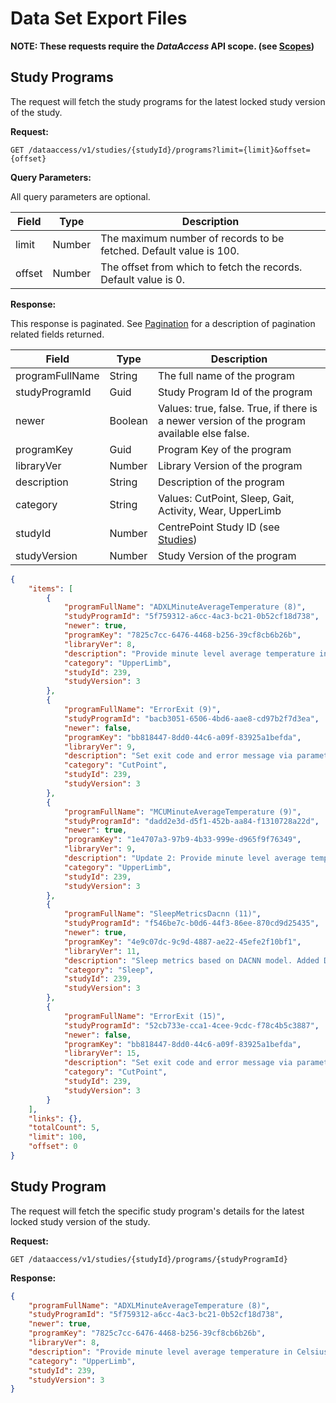 # Data Set Export Files

**NOTE: These requests require the *DataAccess* API scope. (see [Scopes](scopes.md))**

## Study Programs

The request will fetch the study programs for the latest locked study version of the study.

**Request:**

```http
GET /dataaccess/v1/studies/{studyId}/programs?limit={limit}&offset={offset}
```

**Query Parameters:**

All query parameters are optional.

|Field|Type|Description|
|-----|----|-----------|
|limit|Number|The maximum number of records to be fetched. Default value is 100.|
|offset|Number|The offset from which to fetch the records. Default value is 0.|

**Response:**

This response is paginated. See [Pagination](pagination.md) for a description of pagination related fields returned.

|Field|Type|Description|
|-----|----|-----------|
|programFullName|String|The full name of the program
|studyProgramId|Guid|Study Program Id of the program
|newer|Boolean|Values: true, false. True, if there is a newer version of the program available else false.
|programKey|Guid|Program Key of the program
|libraryVer|Number|Library Version of the program
|description|String|Description of the program
|category|String|Values: CutPoint, Sleep, Gait, Activity, Wear, UpperLimb
|studyId|Number|CentrePoint Study ID (see [Studies](studies.md))|
|studyVersion|Number|Study Version of the program

```json
{
    "items": [
        {
            "programFullName": "ADXLMinuteAverageTemperature (8)",
            "studyProgramId": "5f759312-a6cc-4ac3-bc21-0b52cf18d738",
            "newer": true,
            "programKey": "7825c7cc-6476-4468-b256-39cf8cb6b26b",
            "libraryVer": 8,
            "description": "Provide minute level average temperature in Celsius from the ADXL CPIW sensor",
            "category": "UpperLimb",
            "studyId": 239,
            "studyVersion": 3
        },
        {
            "programFullName": "ErrorExit (9)",
            "studyProgramId": "bacb3051-6506-4bd6-aae8-cd97b2f7d3ea",
            "newer": false,
            "programKey": "bb818447-8dd0-44c6-a09f-83925a1befda",
            "libraryVer": 9,
            "description": "Set exit code and error message via parameters",
            "category": "CutPoint",
            "studyId": 239,
            "studyVersion": 3
        },
        {
            "programFullName": "MCUMinuteAverageTemperature (9)",
            "studyProgramId": "dadd2e3d-d5f1-452b-aa84-f1310728a22d",
            "newer": true,
            "programKey": "1e4707a3-97b9-4b33-999e-d965f9f76349",
            "libraryVer": 9,
            "description": "Update 2: Provide minute level average temperature in Celsius from the MCU CPIW sensor",
            "category": "UpperLimb",
            "studyId": 239,
            "studyVersion": 3
        },
        {
            "programFullName": "SleepMetricsDacnn (11)",
            "studyProgramId": "f546be7c-b0d6-44f3-86ee-870cd9d25435",
            "newer": true,
            "programKey": "4e9c07dc-9c9d-4887-ae22-45efe2f10bf1",
            "libraryVer": 11,
            "description": "Sleep metrics based on DACNN model. Added DEVICE data as input for testing.",
            "category": "Sleep",
            "studyId": 239,
            "studyVersion": 3
        },
        {
            "programFullName": "ErrorExit (15)",
            "studyProgramId": "52cb733e-cca1-4cee-9cdc-f78c4b5c3887",
            "newer": false,
            "programKey": "bb818447-8dd0-44c6-a09f-83925a1befda",
            "libraryVer": 15,
            "description": "Set exit code and error message via parameters",
            "category": "CutPoint",
            "studyId": 239,
            "studyVersion": 3
        }
    ],
    "links": {},
    "totalCount": 5,
    "limit": 100,
    "offset": 0
}
```

## Study Program

The request will fetch the specific study program's details for the latest locked study version of the study.

**Request:**

```http
GET /dataaccess/v1/studies/{studyId}/programs/{studyProgramId}
```

**Response:**

```json
{
    "programFullName": "ADXLMinuteAverageTemperature (8)",
    "studyProgramId": "5f759312-a6cc-4ac3-bc21-0b52cf18d738",
    "newer": true,
    "programKey": "7825c7cc-6476-4468-b256-39cf8cb6b26b",
    "libraryVer": 8,
    "description": "Provide minute level average temperature in Celsius from the ADXL CPIW sensor",
    "category": "UpperLimb",
    "studyId": 239,
    "studyVersion": 3
}
```
